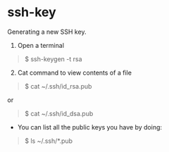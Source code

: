# ssh-key
Generating a new SSH key.

1. Open a terminal
> $ ssh-keygen -t rsa

2. Cat command  to view contents of a file
> $ cat ~/.ssh/id_rsa.pub 

or

> $ cat ~/.ssh/id_dsa.pub

* You can list all the public keys you have by doing:

> $ ls ~/.ssh/*.pub
